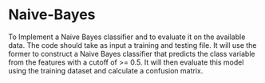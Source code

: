 # Naive-Bayes

To Implement a Naive Bayes classifier and to evaluate it on the available
data. The code should take as input a training and testing file. It will use the former to construct a Naive
Bayes classifier that predicts the class variable from the features with a cutoff of >= 0.5. It will then evaluate
this model using the training dataset and calculate a confusion matrix.
